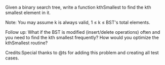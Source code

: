 Given a binary search tree, write a function kthSmallest to find the kth smallest element in it.

Note:
You may assume k is always valid, 1 &le; k &le; BST's total elements.

Follow up:
What if the BST is modified (insert/delete operations) often and you need to find the kth smallest frequently? How would you optimize the kthSmallest routine?

Credits:Special thanks to @ts for adding this problem and creating all test cases.